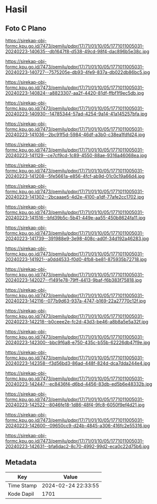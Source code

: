 # Hasil

## Foto C Plano

https://sirekap-obj-formc.kpu.go.id/7473/pemilu/pdpr/17/71/01/10/05/1771011005031-20240223-140635--db1647f8-d538-49cd-98f4-dac896b5e38c.jpg

https://sirekap-obj-formc.kpu.go.id/7473/pemilu/pdpr/17/71/01/10/05/1771011005031-20240223-140727--7575205e-db93-4fe9-837a-db022db86bc5.jpg

https://sirekap-obj-formc.kpu.go.id/7473/pemilu/pdpr/17/71/01/10/05/1771011005031-20240223-140824--a8823307-aa2f-4420-81df-ffbf1f9ec5db.jpg

https://sirekap-obj-formc.kpu.go.id/7473/pemilu/pdpr/17/71/01/10/05/1771011005031-20240223-140930--14785344-57ad-4254-9a14-41a145257bfa.jpg

https://sirekap-obj-formc.kpu.go.id/7473/pemilu/pdpr/17/71/01/10/05/1771011005031-20240223-141036--2bc91f5d-5984-46df-a3b0-c38ea1fdfd24.jpg

https://sirekap-obj-formc.kpu.go.id/7473/pemilu/pdpr/17/71/01/10/05/1771011005031-20240223-141129--ce7cf9cd-1c89-4550-88ae-9316a46068ea.jpg

https://sirekap-obj-formc.kpu.go.id/7473/pemilu/pdpr/17/71/01/10/05/1771011005031-20240223-141208--5fe5661a-e856-4fcf-ab9d-01c0c19a66d4.jpg

https://sirekap-obj-formc.kpu.go.id/7473/pemilu/pdpr/17/71/01/10/05/1771011005031-20240223-141302--2bcaaae5-4d2e-4100-a1df-77afe2cc1702.jpg

https://sirekap-obj-formc.kpu.go.id/7473/pemilu/pdpr/17/71/01/10/05/1771011005031-20240223-141516--bfd39b5c-5b41-449e-aa55-450b8624fa11.jpg

https://sirekap-obj-formc.kpu.go.id/7473/pemilu/pdpr/17/71/01/10/05/1771011005031-20240223-141739--391988e9-3e98-408c-ad0f-34d192a46283.jpg

https://sirekap-obj-formc.kpu.go.id/7473/pemilu/pdpr/17/71/01/10/05/1771011005031-20240223-141921--a0dd4533-f0d0-4fb8-be81-875935b72718.jpg

https://sirekap-obj-formc.kpu.go.id/7473/pemilu/pdpr/17/71/01/10/05/1771011005031-20240223-142027--f1491e78-79ff-4413-9baf-f6b383f75818.jpg

https://sirekap-obj-formc.kpu.go.id/7473/pemilu/pdpr/17/71/01/10/05/1771011005031-20240223-142116--077b9d63-937a-4747-b169-22a27770c12f.jpg

https://sirekap-obj-formc.kpu.go.id/7473/pemilu/pdpr/17/71/01/10/05/1771011005031-20240223-142218--b0ceee2e-fc2d-43d3-be46-a8b8a5e5a32f.jpg

https://sirekap-obj-formc.kpu.go.id/7473/pemilu/pdpr/17/71/01/10/05/1771011005031-20240223-142300--bbc9f6a8-e750-435c-b55b-62226db47f9e.jpg

https://sirekap-obj-formc.kpu.go.id/7473/pemilu/pdpr/17/71/01/10/05/1771011005031-20240223-142358--f3d56bd3-86ad-448f-824d-dca7dda244e4.jpg

https://sirekap-obj-formc.kpu.go.id/7473/pemilu/pdpr/17/71/01/10/05/1771011005031-20240223-142447--ec8436f4-d6bd-4456-83db-ed5b6e48332b.jpg

https://sirekap-obj-formc.kpu.go.id/7473/pemilu/pdpr/17/71/01/10/05/1771011005031-20240223-142522--8046fe18-1d86-48f4-9fc8-6050f9ef4d21.jpg

https://sirekap-obj-formc.kpu.go.id/7473/pemilu/pdpr/17/71/01/10/05/1771011005031-20240223-142600--09650cc9-d24b-4845-a306-416fc2e55316.jpg

https://sirekap-obj-formc.kpu.go.id/7473/pemilu/pdpr/17/71/01/10/05/1771011005031-20240223-142631--bfa6dac2-8c70-4992-99d2-eca0c22d75b6.jpg


## Metadata

| Key        | Value               |
| ---------- | ------------------- |
| Time Stamp | 2024-02-24 22:33:55 |
| Kode Dapil | 1701                |



